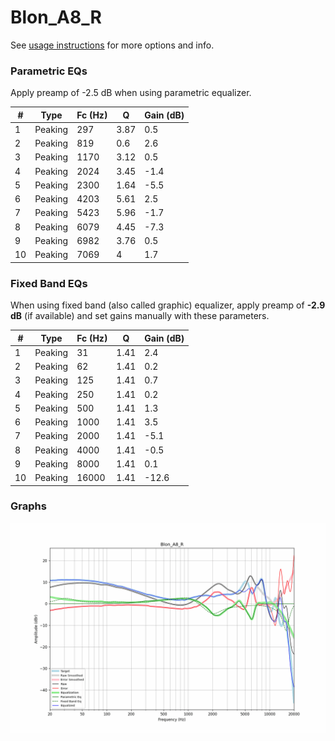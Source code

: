 # Blon_A8_R
See [usage instructions](https://github.com/jaakkopasanen/AutoEq#usage) for more options and info.

### Parametric EQs
Apply preamp of -2.5 dB when using parametric equalizer.

|   # | Type    |   Fc (Hz) |    Q |   Gain (dB) |
|-----|---------|-----------|------|-------------|
|   1 | Peaking |       297 | 3.87 |         0.5 |
|   2 | Peaking |       819 | 0.6  |         2.6 |
|   3 | Peaking |      1170 | 3.12 |         0.5 |
|   4 | Peaking |      2024 | 3.45 |        -1.4 |
|   5 | Peaking |      2300 | 1.64 |        -5.5 |
|   6 | Peaking |      4203 | 5.61 |         2.5 |
|   7 | Peaking |      5423 | 5.96 |        -1.7 |
|   8 | Peaking |      6079 | 4.45 |        -7.3 |
|   9 | Peaking |      6982 | 3.76 |         0.5 |
|  10 | Peaking |      7069 | 4    |         1.7 |

### Fixed Band EQs
When using fixed band (also called graphic) equalizer, apply preamp of **-2.9 dB** (if available) and set gains manually with these parameters.

|   # | Type    |   Fc (Hz) |    Q |   Gain (dB) |
|-----|---------|-----------|------|-------------|
|   1 | Peaking |        31 | 1.41 |         2.4 |
|   2 | Peaking |        62 | 1.41 |         0.2 |
|   3 | Peaking |       125 | 1.41 |         0.7 |
|   4 | Peaking |       250 | 1.41 |         0.2 |
|   5 | Peaking |       500 | 1.41 |         1.3 |
|   6 | Peaking |      1000 | 1.41 |         3.5 |
|   7 | Peaking |      2000 | 1.41 |        -5.1 |
|   8 | Peaking |      4000 | 1.41 |        -0.5 |
|   9 | Peaking |      8000 | 1.41 |         0.1 |
|  10 | Peaking |     16000 | 1.41 |       -12.6 |

### Graphs
![](./Blon_A8_R.png)
